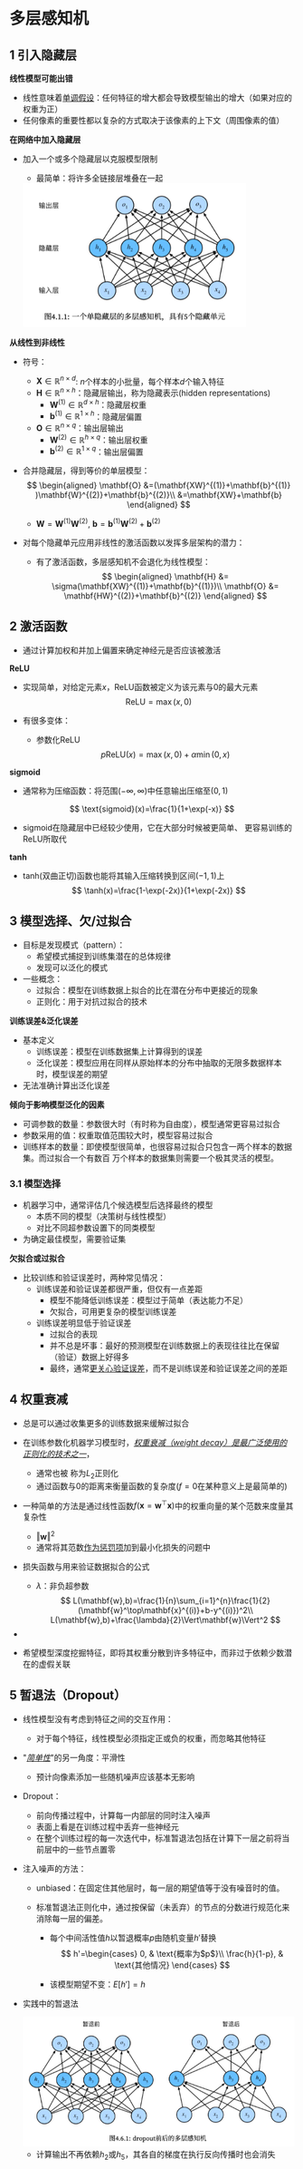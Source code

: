 # 多层感知机

## 1 引入隐藏层

**线性模型可能出错**

- 线性意味着<u>单调假设</u>：任何特征的增⼤都会导致模型输出的增⼤（如果对应的权重为正）
- 任何像素的重要性都以复杂的⽅式取决于该像素的上下⽂（周围像素的值）

**在网络中加入隐藏层**

- 加入一个或多个隐藏层以克服模型限制

	- 最简单：将许多全链接层堆叠在一起

	<img src="https://raw.githubusercontent.com/Masshiro/TyporaImages/master/20230715203142.png" style="zoom:80%;" />

**从线性到非线性**

- 符号：
  - $\mathbf{X}\in \mathbb{R}^{n\times d}$: $n$个样本的小批量，每个样本$d$个输入特征
  - $\mathbf{H}\in\mathbb{R}^{n\times h}$：隐藏层输出，称为隐藏表示(hidden representations)
    - $\mathbf{W}^{(1)}\in\mathbb{R}^{d\times h}$：隐藏层权重
    - $\mathbf{b}^{(1)}\in\mathbb{R}^{1\times h}$：隐藏层偏置
  - $\mathbf{O}\in\mathbb{R}^{n\times q}$：输出层输出
    - $\mathbf{W}^{(2)}\in\mathbb{R}^{h\times q}$：输出层权重
    - $\mathbf{b}^{(2)}\in\mathbb{R}^{1\times q}$：输出层偏置

- 合并隐藏层，得到等价的单层模型：
  $$
  \begin{aligned}
  \mathbf{O} &=(\mathbf{XW}^{(1)}+\mathbf{b}^{(1)} )\mathbf{W}^{(2)}+\mathbf{b}^{(2)}\\
  &=\mathbf{XW}+\mathbf{b}
  \end{aligned}
  $$

  - $\mathbf{W}=\mathbf{W}^{(1)}\mathbf{W}^{(2)}$, $\mathbf{b}=\mathbf{b}^{(1)}\mathbf{W}^{(2)}+\mathbf{b}^{(2)}$

- 对每个隐藏单元应用非线性的激活函数以发挥多层架构的潜力：

  - 有了激活函数，多层感知机不会退化为线性模型：
    $$
    \begin{aligned}
    \mathbf{H} &= \sigma(\mathbf{XW}^{(1)}+\mathbf{b}^{(1)})\\
    \mathbf{O} &= \mathbf{HW}^{(2)}+\mathbf{b}^{(2)}
    \end{aligned}
    $$

## 2 激活函数

- 通过计算加权和并加上偏置来确定神经元是否应该被激活

**ReLU**

- 实现简单，对给定元素$x$，ReLU函数被定义为该元素与$0$的最大元素
  $$
  \text{ReLU}=\max(x,0)
  $$

- 有很多变体：

  - 参数化ReLU
    $$
    p\text{ReLU}(x)=\max(x,0)+\alpha \min(0,x)
    $$

**sigmoid**

- 通常称为压缩函数：将范围$(-\infty,\infty)$中任意输出压缩至$(0,1)$

$$
\text{sigmoid}(x)=\frac{1}{1+\exp(-x)}
$$

- sigmoid在隐藏层中已经较少使⽤，它在⼤部分时候被更简单、 更容易训练的ReLU所取代

**tanh**

- tanh(双曲正切)函数也能将其输⼊压缩转换到区间$(-1,1)$上
  $$
  \tanh(x)=\frac{1-\exp(-2x)}{1+\exp(-2x)}
  $$

## 3 模型选择、欠/过拟合

- 目标是发现模式（pattern）：
	- 希望模式捕捉到训练集潜在的总体规律
	- 发现可以泛化的模式
- 一些概念：
	- 过拟合：模型在训练数据上拟合的比在潜在分布中更接近的现象
	- 正则化：用于对抗过拟合的技术

**训练误差&泛化误差**

- 基本定义
	- 训练误差：模型在训练数据集上计算得到的误差
	- 泛化误差：模型应用在同样从原始样本的分布中抽取的无限多数据样本时，模型误差的期望
- 无法准确计算出泛化误差

**倾向于影响模型泛化的因素**

- 可调参数的数量：参数很大时（有时称为自由度），模型通常更容易过拟合
- 参数采用的值：权重取值范围较大时，模型容易过拟合
- 训练样本的数量：即使模型很简单，也很容易过拟合只包含⼀两个样本的数据集。⽽过拟合⼀个有数百 万个样本的数据集则需要⼀个极其灵活的模型。

### 3.1 模型选择

- 机器学习中，通常评估几个候选模型后选择最终的模型
	- 本质不同的模型（决策树与线性模型）
	- 对比不同超参数设置下的同类模型
- 为确定最佳模型，需要验证集

**欠拟合或过拟合**

- 比较训练和验证误差时，两种常见情况：
	- 训练误差和验证误差都很严重，但仅有一点差距
		- 模型不能降低训练误差：模型过于简单（表达能力不足）
		- 欠拟合，可用更复杂的模型训练误差
	- 训练误差明显低于验证误差
		- 过拟合的表现
		- 并不总是坏事：最好的预测模型在训练数据上的表现往往⽐在保留（验证）数据上好得多
		- 最终，通常<u>更关⼼验证误差</u>，⽽不是训练误差和验证误差之间的差距

## 4 权重衰减

- 总是可以通过收集更多的训练数据来缓解过拟合

- 在训练参数化机器学习模型时，*<u>权重衰减（weight decay）是最⼴泛使⽤的正则化的技术之⼀</u>*，
	- 通常也被 称为$L_2$正则化
	- 通过函数与0的距离来衡量函数的复杂度($f=0$在某种意义上是最简单的)
	
- 一种简单的方法是通过线性函数$f(\mathbf{x}=\mathbf{w}^\top\mathbf{x})$中的权重向量的某个范数来度量其复杂性
	- $\Vert \mathbf{w}\Vert^2$
	- 通常将其范数<u>作为惩罚项</u>加到最⼩化损失的问题中
	
- 损失函数与用来验证数据拟合的公式
	
	- $\lambda$：非负超参数
	  $$
	  L(\mathbf{w},b)=\frac{1}{n}\sum_{i=1}^{n}\frac{1}{2}(\mathbf{w}^\top\mathbf{x}^{(i)}+b-y^{(i)})^2\\
	  L(\mathbf{w},b)+\frac{\lambda}{2}\Vert\mathbf{w}\Vert^2
	  $$
	
- 

- 希望模型深度挖掘特征，即将其权重分散到许多特征中，而非过于依赖少数潜在的虚假关联

## 5 暂退法（Dropout）

- 线性模型没有考虑到特征之间的交互作用：

	- 对于每个特征，线性模型必须指定正或负的权重，而忽略其他特征

- "<u>*简单性*</u>"的另一角度：平滑性

	- 预计向像素添加一些随机噪声应该基本无影响

- Dropout：

	- 前向传播过程中，计算每一内部层的同时注入噪声
	- 表面上看是在训练过程中丢弃一些神经元
	- 在整个训练过程的每⼀次迭代中，标准暂退法包括在计算下⼀层之前将当前层中的⼀些节点置零

- 注入噪声的方法：

	- unbiased：在固定住其他层时，每⼀层的期望值等于没有噪⾳时的值。

	- 标准暂退法正则化中，通过按保留（未丢弃）的节点的分数进⾏规范化来消除每⼀层的偏差。

		- 每个中间活性值$h$以暂退概率$p$由随机变量$h'$替换
			$$
			h'=\begin{cases}
			0, & \text{概率为$p$}\\
			\frac{h}{1-p}, & \text{其他情况}
			\end{cases}
			$$

		- 该模型期望不变：$E[h']=h$

- 实践中的暂退法

	<img src="https://raw.githubusercontent.com/Masshiro/TyporaImages/master/20230717140354.png" style="zoom:80%;" />

	- 计算输出不再依赖$h_2$或$h_5$，其各自的梯度在执行反向传播时也会消失
